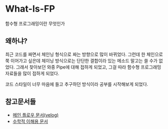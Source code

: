 # What-Is-FP
함수형 프로그래밍이란 무엇인가

## 왜하냐?
최근 코드를 짜면서 체인닝 형식으로 짜는 방향으로 많이 바뀌었다.
그런데 한 체인으로 쭉 이어가고 싶은데 체이닝 방식으로는 단단한 결합이라 있는 메소드 말고는 쓸 수가 없었다.
그래서 찾아보던 와중 Pipe에 대해 접하게 되었고, 그걸 따라 함수형 프로그래밍 자료들을 많이 접하게 되었다.

코드 스타일이 너무 마음에 들고 추구하던 방식이라 공부를 시작해보게 되었다.

## 참고문서들
- [메인 플로우 문서(velog)](https://velog.io/@nakta/%EC%9E%90%EB%B0%94%EC%8A%A4%ED%81%AC%EB%A6%BD%ED%8A%B8%EB%A1%9C-%EC%A0%91%ED%95%B4%EB%B3%B4%EB%8A%94-%ED%95%A8%EC%88%98%ED%98%95-%ED%94%84%EB%A1%9C%EA%B7%B8%EB%9E%98%EB%B0%8D-)
- [수학적 이해용 문서](https://teamdable.github.io/techblog/Moand-and-Functional-Architecture)
